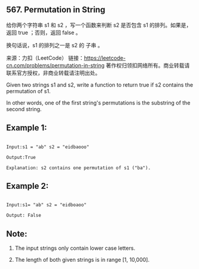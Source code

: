 ## 567. Permutation in String


给你两个字符串 s1 和 s2 ，写一个函数来判断 s2 是否包含 s1 的排列。如果是，返回 true ；否则，返回 false 。

换句话说，s1 的排列之一是 s2 的 子串 。

来源：力扣（LeetCode）
链接：https://leetcode-cn.com/problems/permutation-in-string
著作权归领扣网络所有。商业转载请联系官方授权，非商业转载请注明出处。


Given two strings s1 and s2, write a function to return true if s2 contains the permutation of s1.  

In other words, one of the first string's permutations is the substring of the second string.  





## Example 1:



```

Input:s1 = "ab" s2 = "eidbaooo"

Output:True

Explanation: s2 contains one permutation of s1 ("ba").

```



## Example 2:



```

Input:s1= "ab" s2 = "eidboaoo"

Output: False

```





## Note:



1. The input strings only contain lower case letters.  

2. The length of both given strings is in range [1, 10,000].   






